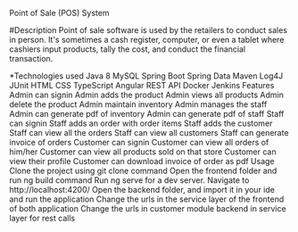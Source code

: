 Point of Sale (POS) System

#Description
Point of sale software is used by the retailers to conduct sales in person. It's sometimes a cash register, computer, or even a tablet where cashiers input products, tally the cost, and conduct the financial transaction.

*Technologies used
Java 8
MySQL
Spring Boot
Spring Data
Maven
Log4J
JUnit
HTML
CSS
TypeScript
Angular
REST API
Docker
Jenkins
Features
Admin can signin
Admin adds the product
Admin views all products
Admin delete the product
Admin maintain inventory
Admin manages the staff
Admin can generate pdf of inventory
Admin can generate pdf of staff
Staff can signin
Staff adds an order with order items
Staff adds the customer
Staff can view all the orders
Staff can view all customers
Staff can generate invoice of orders
Customer can signin
Customer can view all orders of him/her
Customer can view all products sold on that store
Customer can view their profile
Customer can download invoice of order as pdf
Usage
Clone the project using git clone command
Open the frontend folder and run ng build command
Run ng serve for a dev server. Navigate to http://localhost:4200/
Open the backend folder, and import it in your ide and run the application
Change the urls in the service layer of the frontend of both application
Change the urls in customer module backend in service layer for rest calls
